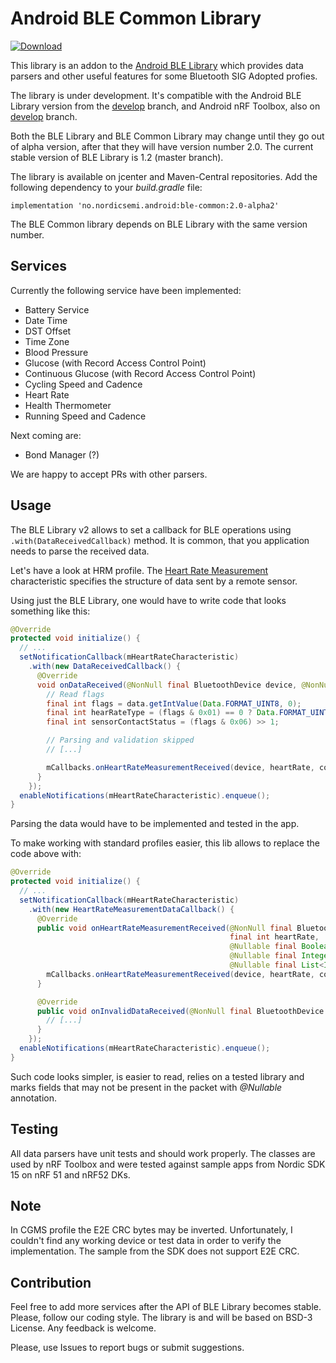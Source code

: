 # Android BLE Common Library

[ ![Download](https://api.bintray.com/packages/nordic/android/ble-common-library/images/download.svg) ](https://bintray.com/nordic/android/ble-common-library/_latestVersion)

This library is an addon to the [Android BLE Library](https://github.com/NordicSemiconductor/Android-BLE-Library) 
which provides data parsers and other useful features for some Bluetooth SIG Adopted profies.

The library is under development. It's compatible with the Android BLE Library version from the 
[develop](https://github.com/NordicSemiconductor/Android-BLE-Library/tree/develop) branch, and Android nRF Toolbox, also on 
[develop](https://github.com/NordicSemiconductor/Android-nRF-Toolbox/tree/develop) branch.

Both the BLE Library and BLE Common Library may change until they go out of alpha version, after that they will have 
version number 2.0. The current stable version of BLE Library is 1.2 (master branch).

The library is available on jcenter and Maven-Central repositories. Add the following dependency to your *build.gradle* file:

```grovy
implementation 'no.nordicsemi.android:ble-common:2.0-alpha2'
```
The BLE Common library depends on BLE Library with the same version number.

## Services

Currently the following service have been implemented:

- Battery Service
- Date Time
- DST Offset
- Time Zone
- Blood Pressure
- Glucose (with Record Access Control Point)
- Continuous Glucose (with Record Access Control Point)
- Cycling Speed and Cadence
- Heart Rate
- Health Thermometer
- Running Speed and Cadence

Next coming are:

- Bond Manager (?)

We are happy to accept PRs with other parsers.

## Usage

The BLE Library v2 allows to set a callback for BLE operations using `.with(DataReceivedCallback)` method.
It is common, that you application needs to parse the received data. 

Let's have a look at HRM profile. The [Heart Rate Measurement](https://www.bluetooth.com/specifications/gatt/viewer?attributeXmlFile=org.bluetooth.characteristic.heart_rate_measurement.xml) characteristic specifies the structure of data sent by a remote sensor.

Using just the BLE Library, one would have to write code that looks something like this:
```java
@Override
protected void initialize() {
  // ...
  setNotificationCallback(mHeartRateCharacteristic)
    .with(new DataReceivedCallback() {
      @Override
      void onDataReceived(@NonNull final BluetoothDevice device, @NonNull final Data data) {
        // Read flags
        final int flags = data.getIntValue(Data.FORMAT_UINT8, 0);
        final int hearRateType = (flags & 0x01) == 0 ? Data.FORMAT_UINT8 : Data.FORMAT_UINT16;
        final int sensorContactStatus = (flags & 0x06) >> 1;

        // Parsing and validation skipped
        // [...]

        mCallbacks.onHeartRateMeasurementReceived(device, heartRate, contactDetected, energyExpanded, rrIntervals);
      }
    });
  enableNotifications(mHeartRateCharacteristic).enqueue();
}
```

Parsing the data would have to be implemented and tested in the app.

To make working with standard profiles easier, this lib allows to replace the code above with:

```java
@Override
protected void initialize() {
  // ...
  setNotificationCallback(mHeartRateCharacteristic)
    .with(new HeartRateMeasurementDataCallback() {
      @Override
      public void onHeartRateMeasurementReceived(@NonNull final BluetoothDevice device,
                                                 final int heartRate,
                                                 @Nullable final Boolean contactDetected,
                                                 @Nullable final Integer energyExpanded,
                                                 @Nullable final List<Integer> rrIntervals) {
        mCallbacks.onHeartRateMeasurementReceived(device, heartRate, contactDetected, energyExpanded, rrIntervals);
      }

      @Override
      public void onInvalidDataReceived(@NonNull final BluetoothDevice device, @NonNull final Data data) {
        // [...]	
      }
    });
  enableNotifications(mHeartRateCharacteristic).enqueue();
}
```

Such code looks simpler, is easier to read, relies on a tested library and marks fields that may not be present in the packet with *@Nullable* annotation.

## Testing

All data parsers have unit tests and should work properly. The classes are used by nRF Toolbox and were tested against sample 
apps from Nordic SDK 15 on nRF 51 and nRF52 DKs.

## Note

In CGMS profile the E2E CRC bytes may be inverted. Unfortunately, I couldn't find any working device or test data in order 
to verify the implementation. The sample from the SDK does not support E2E CRC.

## Contribution

Feel free to add more services after the API of BLE Library becomes stable. Please, follow our coding style.
The library is and will be based on BSD-3 License. Any feedback is welcome.

Please, use Issues to report bugs or submit suggestions.
